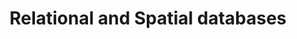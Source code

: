 ---
title: Relational and Spatial databases
lehrende: Paliou, Eleftheria
einrichtung: Universität zu Köln
stadt: Köln
studiengang: Archäologie
lv-typ: Seminar
link: https://klips2.uni-koeln.de/co/pl/ui/$ctx/wbLv.wbShowLVDetail?pStpSpNr=423480
zielgruppe:
  - BA

inhalte:
  - Software und Tools
  - Metadaten
  - Datenpräsentation
  - Digitale Datenauswertung
  - Datenbanken
  - Digitale Dokumentation
  - Digitale Ressourcen
  - Programmierung
  - Web-Kartierung
  - GIS
  - Datenmanagement
  - Dig. Methoden & Theorien
---